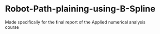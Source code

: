 # Robot-Path-plaining-using-B-Spline
Made specifically for the final report of the Applied numerical analysis course 
